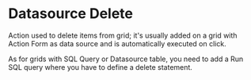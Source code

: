 # Datasource Delete

Action used to delete items from grid; it's usually added on a grid with Action Form as data source and is automatically executed on click. 

As for grids with SQL Query or Datasource table, you need to add a Run SQL query where you have to define a delete statement. 